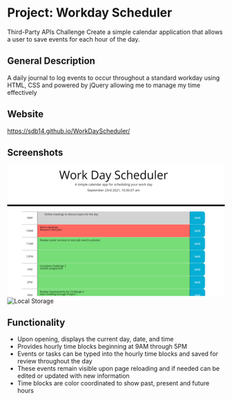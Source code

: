 # Project: Workday Scheduler

Third-Party APIs Challenge
Create a simple calendar application that allows a user to save events for each hour of the day. 

## General Description
A daily journal to log events to occur throughout a standard workday using HTML, CSS and powered by jQuery allowing me to manage my time effectively

## Website
https://sdb14.github.io/WorkDayScheduler/

## Screenshots
![Calendar](./Capture1.png)
![Local Storage](C:\Users\thoma\OneDrive\Desktop\CWRUBootCamp\Challenge5\Capture2.PNG)




## Functionality
* Upon opening, displays the current day, date, and time
* Provides hourly time blocks beginning at 9AM through 5PM
* Events or tasks can be typed into the hourly time blocks and saved for review throughout the day
* These events remain visible upon page reloading and if needed can be edited or updated with new information
* Time blocks are color coordinated to show past, present and future hours

